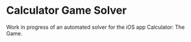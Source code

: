 # Calculator Game Solver
Work in progress of an automated solver for the iOS app Calculator: The Game.
